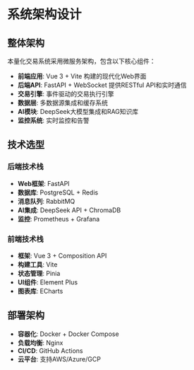 # 系统架构设计

## 整体架构

本量化交易系统采用微服务架构，包含以下核心组件：

- **前端应用**: Vue 3 + Vite 构建的现代化Web界面
- **后端API**: FastAPI + WebSocket 提供RESTful API和实时通信
- **交易引擎**: 事件驱动的交易执行引擎
- **数据层**: 多数据源集成和缓存系统
- **AI模块**: DeepSeek大模型集成和RAG知识库
- **监控系统**: 实时监控和告警

## 技术选型

### 后端技术栈
- **Web框架**: FastAPI
- **数据库**: PostgreSQL + Redis
- **消息队列**: RabbitMQ
- **AI集成**: DeepSeek API + ChromaDB
- **监控**: Prometheus + Grafana

### 前端技术栈
- **框架**: Vue 3 + Composition API
- **构建工具**: Vite
- **状态管理**: Pinia
- **UI组件**: Element Plus
- **图表库**: ECharts

## 部署架构

- **容器化**: Docker + Docker Compose
- **负载均衡**: Nginx
- **CI/CD**: GitHub Actions
- **云平台**: 支持AWS/Azure/GCP
